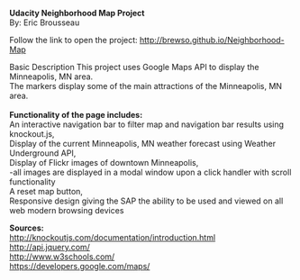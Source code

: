 <strong>Udacity Neighborhood Map Project</strong><br/>
By: Eric Brousseau

Follow the link to open the project:
http://brewso.github.io/Neighborhood-Map

Basic Description
This project uses Google Maps API to display the Minneapolis, MN area.<br/>
The markers display some of the main attractions of the Minneapolis, MN area. <br/>
<br/>
<strong>Functionality of the page includes:</strong> <br/>
	An interactive navigation bar to filter map and navigation bar results using knockout.js, <br/>
	Display of the current Minneapolis, MN weather forecast using Weather Underground API, <br/>
	Display of Flickr images of downtown Minneapolis, <br/>
		-all images are displayed in a modal window upon a click handler with scroll functionality<br/>
	A reset map button, <br/>
	Responsive design giving the SAP the ability to be used and viewed on all web modern browsing devices

<strong>Sources:</strong><br/>
http://knockoutjs.com/documentation/introduction.html<br/>
http://api.jquery.com/<br/>
http://www.w3schools.com/<br />
https://developers.google.com/maps/

